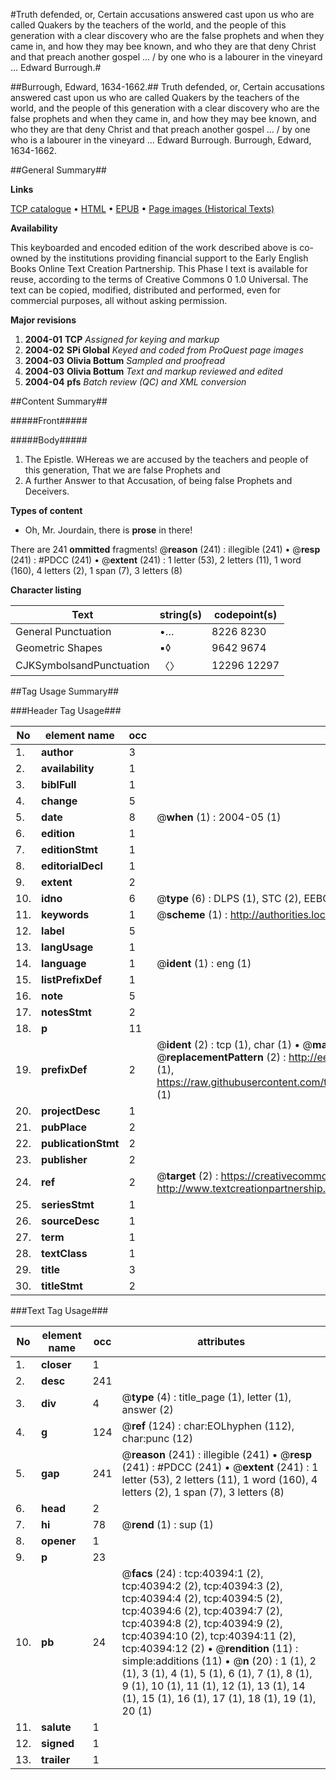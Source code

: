 #Truth defended, or, Certain accusations answered cast upon us who are called Quakers by the teachers of the world, and the people of this generation with a clear discovery who are the false prophets and when they came in, and how they may bee known, and who they are that deny Christ and that preach another gospel ... / by one who is a labourer in the vineyard ... Edward Burrough.#

##Burrough, Edward, 1634-1662.##
Truth defended, or, Certain accusations answered cast upon us who are called Quakers by the teachers of the world, and the people of this generation with a clear discovery who are the false prophets and when they came in, and how they may bee known, and who they are that deny Christ and that preach another gospel ... / by one who is a labourer in the vineyard ... Edward Burrough.
Burrough, Edward, 1634-1662.

##General Summary##

**Links**

[TCP catalogue](http://www.ota.ox.ac.uk/tcp/)  • 
[HTML](http://tei.it.ox.ac.uk/tcp/Texts-HTML/free/A30/A30558.html)  • 
[EPUB](http://tei.it.ox.ac.uk/tcp/Texts-EPUB/free/A30/A30558.epub) • 
[Page images (Historical Texts)](https://data.historicaltexts.jisc.ac.uk/view?pubId=eebo-07915560e&pageId=eebo-07915560e-40394-1)

**Availability**

This keyboarded and encoded edition of the
	       work described above is co-owned by the institutions
	       providing financial support to the Early English Books
	       Online Text Creation Partnership. This Phase I text is
	       available for reuse, according to the terms of Creative
	       Commons 0 1.0 Universal. The text can be copied,
	       modified, distributed and performed, even for
	       commercial purposes, all without asking permission.

**Major revisions**

1. __2004-01__ __TCP__ *Assigned for keying and markup*
1. __2004-02__ __SPi Global__ *Keyed and coded from ProQuest page images*
1. __2004-03__ __Olivia Bottum__ *Sampled and proofread*
1. __2004-03__ __Olivia Bottum__ *Text and markup reviewed and edited*
1. __2004-04__ __pfs__ *Batch review (QC) and XML conversion*

##Content Summary##

#####Front#####

#####Body#####

1. The Epistle.
WHereas we are accused by the teachers and people of this generation, That we are false Prophets and
1. A further Answer to that Accusation, of being false Prophets and Deceivers.

**Types of content**

  * Oh, Mr. Jourdain, there is **prose** in there!

There are 241 **ommitted** fragments! 
 @__reason__ (241) : illegible (241)  •  @__resp__ (241) : #PDCC (241)  •  @__extent__ (241) : 1 letter (53), 2 letters (11), 1 word (160), 4 letters (2), 1 span (7), 3 letters (8)

**Character listing**


|Text|string(s)|codepoint(s)|
|---|---|---|
|General Punctuation|•…|8226 8230|
|Geometric Shapes|▪◊|9642 9674|
|CJKSymbolsandPunctuation|〈〉|12296 12297|

##Tag Usage Summary##

###Header Tag Usage###

|No|element name|occ|attributes|
|---|---|---|---|
|1.|__author__|3||
|2.|__availability__|1||
|3.|__biblFull__|1||
|4.|__change__|5||
|5.|__date__|8| @__when__ (1) : 2004-05 (1)|
|6.|__edition__|1||
|7.|__editionStmt__|1||
|8.|__editorialDecl__|1||
|9.|__extent__|2||
|10.|__idno__|6| @__type__ (6) : DLPS (1), STC (2), EEBO-CITATION (1), OCLC (1), VID (1)|
|11.|__keywords__|1| @__scheme__ (1) : http://authorities.loc.gov/ (1)|
|12.|__label__|5||
|13.|__langUsage__|1||
|14.|__language__|1| @__ident__ (1) : eng (1)|
|15.|__listPrefixDef__|1||
|16.|__note__|5||
|17.|__notesStmt__|2||
|18.|__p__|11||
|19.|__prefixDef__|2| @__ident__ (2) : tcp (1), char (1)  •  @__matchPattern__ (2) : ([0-9\-]+):([0-9IVX]+) (1), (.+) (1)  •  @__replacementPattern__ (2) : http://eebo.chadwyck.com/downloadtiff?vid=$1&page=$2 (1), https://raw.githubusercontent.com/textcreationpartnership/Texts/master/tcpchars.xml#$1 (1)|
|20.|__projectDesc__|1||
|21.|__pubPlace__|2||
|22.|__publicationStmt__|2||
|23.|__publisher__|2||
|24.|__ref__|2| @__target__ (2) : https://creativecommons.org/publicdomain/zero/1.0/ (1), http://www.textcreationpartnership.org/docs/. (1)|
|25.|__seriesStmt__|1||
|26.|__sourceDesc__|1||
|27.|__term__|1||
|28.|__textClass__|1||
|29.|__title__|3||
|30.|__titleStmt__|2||


###Text Tag Usage###

|No|element name|occ|attributes|
|---|---|---|---|
|1.|__closer__|1||
|2.|__desc__|241||
|3.|__div__|4| @__type__ (4) : title_page (1), letter (1), answer (2)|
|4.|__g__|124| @__ref__ (124) : char:EOLhyphen (112), char:punc (12)|
|5.|__gap__|241| @__reason__ (241) : illegible (241)  •  @__resp__ (241) : #PDCC (241)  •  @__extent__ (241) : 1 letter (53), 2 letters (11), 1 word (160), 4 letters (2), 1 span (7), 3 letters (8)|
|6.|__head__|2||
|7.|__hi__|78| @__rend__ (1) : sup (1)|
|8.|__opener__|1||
|9.|__p__|23||
|10.|__pb__|24| @__facs__ (24) : tcp:40394:1 (2), tcp:40394:2 (2), tcp:40394:3 (2), tcp:40394:4 (2), tcp:40394:5 (2), tcp:40394:6 (2), tcp:40394:7 (2), tcp:40394:8 (2), tcp:40394:9 (2), tcp:40394:10 (2), tcp:40394:11 (2), tcp:40394:12 (2)  •  @__rendition__ (11) : simple:additions (11)  •  @__n__ (20) : 1 (1), 2 (1), 3 (1), 4 (1), 5 (1), 6 (1), 7 (1), 8 (1), 9 (1), 10 (1), 11 (1), 12 (1), 13 (1), 14 (1), 15 (1), 16 (1), 17 (1), 18 (1), 19 (1), 20 (1)|
|11.|__salute__|1||
|12.|__signed__|1||
|13.|__trailer__|1||
